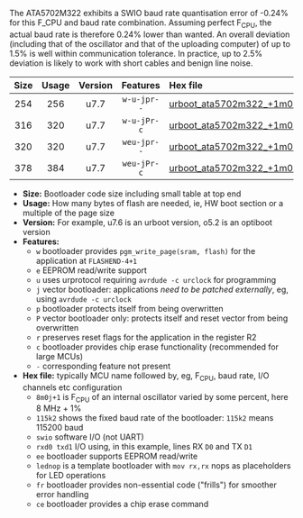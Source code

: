 The ATA5702M322 exhibits a SWIO baud rate quantisation error of -0.24% for this F_CPU and baud rate combination. Assuming perfect F<sub>CPU</sub>, the actual baud rate is therefore 0.24% lower than wanted. An overall deviation (including that of the oscillator and that of the uploading computer) of up to 1.5% is well within communication tolerance. In practice, up to 2.5% deviation is likely to work with short cables and benign line noise.

|Size|Usage|Version|Features|Hex file|
|:-:|:-:|:-:|:-:|:--|
|254|256|u7.7|`w-u-jpr--`|[urboot_ata5702m322_+1m0k+2_+++4k8_swio_rxb0_txb1_lednop.hex](https://raw.githubusercontent.com/stefanrueger/urboot.hex/main/mcus/ata5702m322/internal_oscillator/fcpu_+1m0k+2/br_+++4k8/urboot_ata5702m322_+1m0k+2_+++4k8_swio_rxb0_txb1_lednop.hex)|
|316|320|u7.7|`w-u-jPr-c`|[urboot_ata5702m322_+1m0k+2_+++4k8_swio_rxb0_txb1_lednop_fr_ce.hex](https://raw.githubusercontent.com/stefanrueger/urboot.hex/main/mcus/ata5702m322/internal_oscillator/fcpu_+1m0k+2/br_+++4k8/urboot_ata5702m322_+1m0k+2_+++4k8_swio_rxb0_txb1_lednop_fr_ce.hex)|
|320|320|u7.7|`weu-jpr--`|[urboot_ata5702m322_+1m0k+2_+++4k8_swio_rxb0_txb1_ee_lednop.hex](https://raw.githubusercontent.com/stefanrueger/urboot.hex/main/mcus/ata5702m322/internal_oscillator/fcpu_+1m0k+2/br_+++4k8/urboot_ata5702m322_+1m0k+2_+++4k8_swio_rxb0_txb1_ee_lednop.hex)|
|378|384|u7.7|`weu-jPr-c`|[urboot_ata5702m322_+1m0k+2_+++4k8_swio_rxb0_txb1_ee_lednop_fr_ce.hex](https://raw.githubusercontent.com/stefanrueger/urboot.hex/main/mcus/ata5702m322/internal_oscillator/fcpu_+1m0k+2/br_+++4k8/urboot_ata5702m322_+1m0k+2_+++4k8_swio_rxb0_txb1_ee_lednop_fr_ce.hex)|

- **Size:** Bootloader code size including small table at top end
- **Usage:** How many bytes of flash are needed, ie, HW boot section or a multiple of the page size
- **Version:** For example, u7.6 is an urboot version, o5.2 is an optiboot version
- **Features:**
  + `w` bootloader provides `pgm_write_page(sram, flash)` for the application at `FLASHEND-4+1`
  + `e` EEPROM read/write support
  + `u` uses urprotocol requiring `avrdude -c urclock` for programming
  + `j` vector bootloader: applications *need to be patched externally*, eg, using `avrdude -c urclock`
  + `p` bootloader protects itself from being overwritten
  + `P` vector bootloader only: protects itself and reset vector from being overwritten
  + `r` preserves reset flags for the application in the register R2
  + `c` bootloader provides chip erase functionality (recommended for large MCUs)
  + `-` corresponding feature not present
- **Hex file:** typically MCU name followed by, eg, F<sub>CPU</sub>, baud rate, I/O channels etc configuration
  + `8m0j+1` is F<sub>CPU</sub> of an internal oscillator varied by some percent, here 8 MHz + 1%
  + `115k2` shows the fixed baud rate of the bootloader: `115k2` means 115200 baud
  + `swio` software I/O (not UART)
  + `rxd0 txd1` I/O using, in this example, lines RX `D0` and TX `D1`
  + `ee` bootloader supports EEPROM read/write
  + `lednop` is a template bootloader with `mov rx,rx` nops as placeholders for LED operations
  + `fr` bootloader provides non-essential code ("frills") for smoother error handling
  + `ce` bootloader provides a chip erase command
